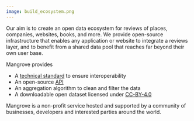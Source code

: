 ```yaml
---
image: build_ecosystem.png
---
```


Our aim is to create an open data ecosystem for reviews of places, companies, websites, books, and more. We provide open-source infrastructure that enables any application or website to integrate a reviews layer, and to benefit from a shared data pool that reaches far beyond their own user base.

Mangrove provides
* A [technical standard](https://gitlab.com/plantingspace/mangrove/-/blob/master/Mangrove_Review_Standard.md) to ensure interoperability
* An open-source [API](https://api.mangrove.reviews/swagger-ui/index.html)
* An aggregation algorithm to clean and filter the data
* A downloadable open dataset licensed under [CC-BY-4.0](https://creativecommons.org/licenses/by/4.0/)

Mangrove is a non-profit service hosted and supported by a community of businesses, developers and interested parties around the world.
